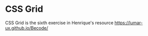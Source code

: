 # CSS Grid
CSS Grid is the sixth exercise in Henrique's resource
https://lumar-ux.github.io/Becode/
